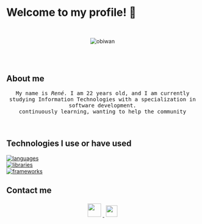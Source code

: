 # Welcome to my profile! 👋
</br>
<p align="center">
  <img src="https://media.tenor.com/EJ5ezT8nTdoAAAAC/hello-there-obi-wan.gif" alt="obiwan">
</p>
<br/>
<br/>

## About me 

<p align="center" >
  <samp>
    My name is <em>René</em>. I am 22 years old, and I am currently studying Information Technologies with a specialization in software development.
      </br>
continuously learning, wanting to help the community
  </samp>
  <br/>
  <br/>
  <br/>
</p>

## Technologies I use or have used
<p align="center">
  
  [![languages](https://skillicons.dev/icons?i=php,java,js,py&theme=light)](https://skillicons.dev)<br />
  [![libraries](https://skillicons.dev/icons?i=html,css,mysql,bootstrap&theme=light)](https://skillicons.dev)<br />
  [![frameworks](https://skillicons.dev/icons?i=flask,linux,git,figma&theme=light)](https://skillicons.dev)<br />
 

</p>

## Contact me
<p align="center">
 
  <a href="https://www.linkedin.com/in/rene-ramos-90a03b208/">
    <img src="https://img.icons8.com/?size=64&id=44019&format=png" height="35px" style="margin: 5px;" />
  </a>
 
  <a href="rcrene108@gmail.com">
    <img src="https://img.icons8.com/?size=48&id=qyRpAggnV0zH&format=png" height="30px" style="margin: 5px;" />
  </a>
</p>

